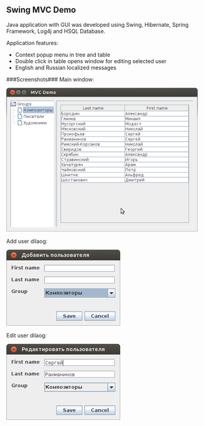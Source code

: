 Swing MVC Demo
--------------
Java application with GUI was developed using Swing, Hibernate, Spring
Framework, Log4j and HSQL Database.

Application features:

* Context popup menu in tree and table
* Double click in table opens window for editing selected user
* English and Russian localized messages

###Screenshots###
Main window: 

![Main window](mvc-demo.png)

Add user dilaog:

![Add user](mvc-demo-add-user.png)

Edit user dilaog:

![Edit user](mvc-demo-edit-user.png)
